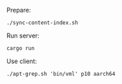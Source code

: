 Prepare:

```
./sync-content-index.sh
```

Run server:
```
cargo run
```

Use client:
```
./apt-grep.sh 'bin/vml' p10 aarch64
```
